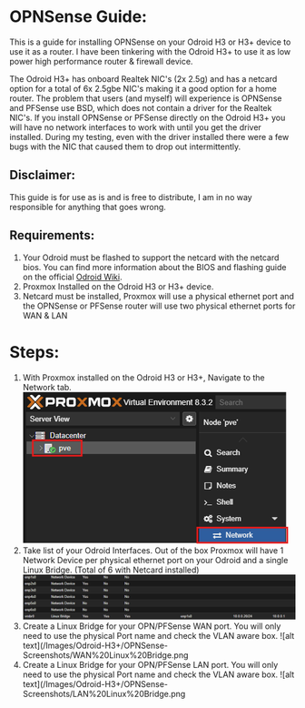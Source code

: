 # OPNSense Guide: 
This is a guide for installing OPNSense on your Odroid H3 or H3+ device to use it as a router. 
I have been tinkering with the Odroid H3+ to use it as low power high performance router & firewall device. 

The Odroid H3+ has onboard Realtek NIC's (2x 2.5g) and has a netcard option for a total of 6x 2.5gbe NIC's making it a good option for a home router. 
The problem that users (and myself) will experience is OPNSense and PFSense use BSD, which does not contain a driver for the Realtek NIC's. 
If you install OPNSense or PFSense directly on the Odroid H3+ you will have no network interfaces to work with until you get the driver installed. 
During my testing, even with the driver installed there were a few bugs with the NIC that caused them to drop out intermittently.

## Disclaimer:
This guide is for use as is and is free to distribute, I am in no way responsible for anything that goes wrong.

## Requirements: 
1. Your Odroid must be flashed to support the netcard with the netcard bios. 
You can find more information about the BIOS and flashing guide on the official [Odroid Wiki](https://wiki.odroid.com/odroid-h3/hardware/h3_bios_update). 
2. Proxmox Installed on the Odroid H3 or H3+ device.
3. Netcard must be installed, Proxmox will use a physical ethernet port and the OPNSense or PFSense router will use two physical ethernet ports for WAN & LAN

# Steps: 
1. With Proxmox installed on the Odroid H3 or H3+, Navigate to the Network tab. 
![alt text](/Images/Odroid-H3+/OPNSense-Screenshots/Proxmox-Networking.png)
2. Take list of your Odroid Interfaces. 
Out of the box Proxmox will have 1 Network Device per physical ethernet port on your Odroid and a single Linux Bridge. (Total of 6 with Netcard installed)
![alt text](/Images/Odroid-H3+/OPNSense-Screenshots/default%20proxmox.png)
3. Create a Linux Bridge for your OPN/PFSense WAN port. 
You will only need to use the physical Port name and check the VLAN aware box. 
![alt text](/Images/Odroid-H3+/OPNSense-Screenshots/WAN%20Linux%20Bridge.png
4. Create a Linux Bridge for your OPN/PFSense LAN port. 
You will only need to use the physical Port name and check the VLAN aware box.
![alt text](/Images/Odroid-H3+/OPNSense-Screenshots/LAN%20Linux%20Bridge.png

